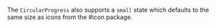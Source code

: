 The `CircularProgress` also supports a `small` state which defaults to the same
size as icons from the #icon package.
